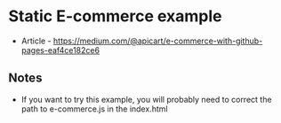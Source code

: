 # Static E-commerce example
- Article - https://medium.com/@apicart/e-commerce-with-github-pages-eaf4ce182ce6

## Notes
- If you want to try this example, you will probably need to correct the path to e-commerce.js in the index.html
